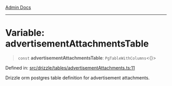 [Admin Docs](/)

***

# Variable: advertisementAttachmentsTable

> `const` **advertisementAttachmentsTable**: `PgTableWithColumns`\<\{\}\>

Defined in: [src/drizzle/tables/advertisementAttachments.ts:11](https://github.com/Suyash878/talawa-api/blob/dd80c416ddd46afdb07c628dc824194bc09930cc/src/drizzle/tables/advertisementAttachments.ts#L11)

Drizzle orm postgres table definition for advertisement attachments.
